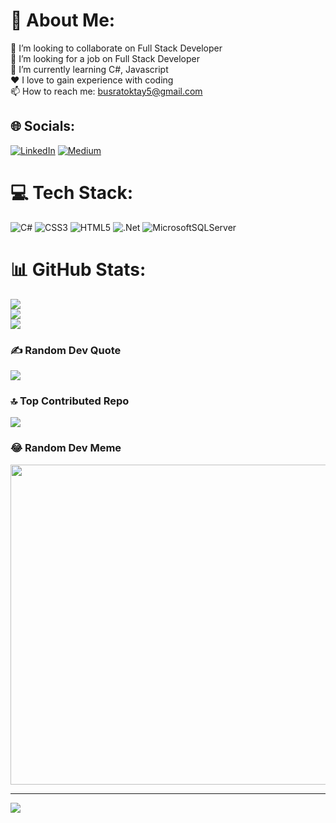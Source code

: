 # 💫 About Me:
👯 I’m looking to collaborate on Full Stack Developer <br>🤝 I’m looking for a job on Full Stack Developer <br>🌱 I’m currently learning C#, Javascript<br>❤️ I love to gain experience with coding<br>📫 How to reach me: busratoktay5@gmail.com


## 🌐 Socials:
[![LinkedIn](https://img.shields.io/badge/LinkedIn-%230077B5.svg?logo=linkedin&logoColor=white)](https://linkedin.com/in/büşra-önder) [![Medium](https://img.shields.io/badge/Medium-12100E?logo=medium&logoColor=white)](https://medium.com/@BusraOnder) 

# 💻 Tech Stack:
![C#](https://img.shields.io/badge/c%23-%23239120.svg?style=flat-square&logo=c-sharp&logoColor=white) ![CSS3](https://img.shields.io/badge/css3-%231572B6.svg?style=flat-square&logo=css3&logoColor=white) ![HTML5](https://img.shields.io/badge/html5-%23E34F26.svg?style=flat-square&logo=html5&logoColor=white) ![.Net](https://img.shields.io/badge/.NET-5C2D91?style=flat-square&logo=.net&logoColor=white) ![MicrosoftSQLServer](https://img.shields.io/badge/Microsoft%20SQL%20Sever-CC2927?style=flat-square&logo=microsoft%20sql%20server&logoColor=white)
# 📊 GitHub Stats:
![](https://github-readme-stats.vercel.app/api?username=bsrndr&theme=buefy&hide_border=false&include_all_commits=true&count_private=true)<br/>
![](https://github-readme-streak-stats.herokuapp.com/?user=bsrndr&theme=buefy&hide_border=false)<br/>
![](https://github-readme-stats.vercel.app/api/top-langs/?username=bsrndr&theme=buefy&hide_border=false&include_all_commits=true&count_private=true&layout=compact)

### ✍️ Random Dev Quote
![](https://quotes-github-readme.vercel.app/api?type=horizontal&theme=dark)

### 🔝 Top Contributed Repo
![](https://github-contributor-stats.vercel.app/api?username=bsrndr&limit=5&theme=alduin&combine_all_yearly_contributions=true)

### 😂 Random Dev Meme
<img src="https://rm.up.railway.app/" width="512px"/>

---
[![](https://visitcount.itsvg.in/api?id=bsrndr&icon=0&color=6)](https://visitcount.itsvg.in)

<!-- Proudly created with GPRM ( https://gprm.itsvg.in ) -->
